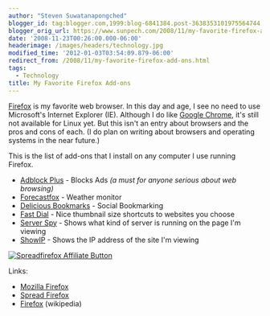 ```yaml
---
author: "Steven Suwatanapongched"
blogger_id: tag:blogger.com,1999:blog-6841384.post-3638353101975564744
blogger_orig_url: https://www.sunpech.com/2008/11/my-favorite-firefox-add-ons.html
date: '2008-11-23T00:26:00.000-06:00'
headerimage: /images/headers/technology.jpg
modified_time: '2012-01-03T03:54:09.879-06:00'
redirect_from: /2008/11/my-favorite-firefox-add-ons.html
tags:
  - Technology
title: My Favorite Firefox Add-ons
---
```



<a href="https://www.mozilla.com/firefox">Firefox</a> is my favorite web browser.  In this day and age, I see no need to use Microsoft's Internet Explorer (IE).  Although I do like <a href="https://www.google.com/chrome">Google Chrome</a>, it's still not available for Linux yet.  But this isn't an entry about browsers and the pros and cons of each.  (I do plan on writing about browsers and operating systems in the near future.)

This is the list of add-ons that I install on any computer I use running Firefox.

<ul>
  <li><a href="https://addons.mozilla.org/en-US/firefox/addon/1865">Adblock Plus</a> - Blocks Ads <span style="font-style: italic;">(a must for anyone serious about web browsing)</span></li>
  <li><a href="https://addons.mozilla.org/en-US/firefox/addon/398">Forecastfox</a> - Weather monitor</li>
  <li><a href="https://addons.mozilla.org/en-US/firefox/addon/3615">Delicious Bookmarks</a> - Social Bookmarking</li>
  <li><a href="https://addons.mozilla.org/en-US/firefox/addon/5721">Fast Dial</a> - Nice thumbnail size shortcuts to websites you choose</li>
  <li><a href="https://addons.mozilla.org/en-US/firefox/addon/2036">Server Spy</a> - Shows what kind of server is running on the page I'm viewing</li>
  <li><a href="https://addons.mozilla.org/en-US/firefox/addon/590">ShowIP</a> - Shows the IP address of the site I'm viewing</li>
</ul>

<a href="https://www.mozilla.com/firefox?from=sfx&amp;uid=0&amp;t=331"><img   alt="Spreadfirefox Affiliate Button" border="0" src="https://sfx-images.mozilla.org/affiliates/Buttons/firefox3/125x125FF3.png" alt="" /></a>

Links:
<ul>
  <li><a href="https://www.mozilla.com/firefox">Mozilla Firefox</a></li>
  <li><a href="https://www.spreadfirefox.com/">Spread Firefox</a></li>
  <li><a href="https://en.wikipedia.org/wiki/Mozilla_Firefox">Firefox</a> (wikipedia)</li>
</ul>